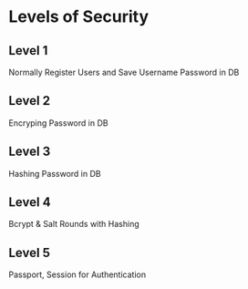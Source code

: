 # Levels of Security

## Level 1

Normally Register Users and Save Username Password in DB

## Level 2

Encryping Password in DB

## Level 3

Hashing Password in DB

## Level 4

Bcrypt & Salt Rounds with Hashing

## Level 5

Passport, Session for Authentication
